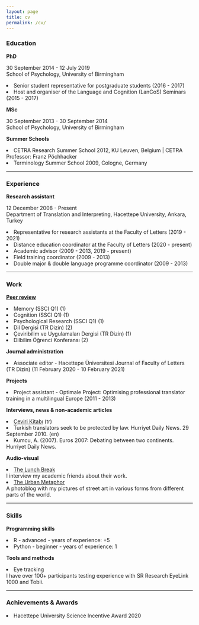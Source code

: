 ```yaml
---
layout: page
title: cv
permalink: /cv/
---
```


<h3>Education</h3>

<b>PhD</b>
<p>30 September 2014 - 12 July 2019<br>
School of Psychology, University of Birmingham</p>

<p><li>Senior student representative for postgraduate students (2016 - 2017)</li>
<li>Host and organiser of the Language and Cognition (LanCoS) Seminars (2015 - 2017)</li></p>

<b>MSc</b>
<p>30 September 2013 - 30 September 2014<br>
School of Psychology, University of Birmingham</p> 

<b>Summer Schools</b>
<p><li>CETRA Research Summer School 2012, KU Leuven, Belgium | CETRA Professor: Franz Pöchhacker</li> 
<li>Terminology Summer School 2009, Cologne, Germany</li></p>

<hr>

<h3>Experience</h3>
<b>Research assistant</b>
<p>12 December 2008 - Present<br>
Department of Translation and Interpreting, Hacettepe University, Ankara, Turkey<p>

<p><li>Representative for research assistants at the Faculty of Letters (2019 - 2021)</li>
<li>Distance education coordinator at the Faculty of Letters (2020 - present)</li>
<li>Academic advisor (2009 - 2013, 2019 - present)</li>
<li>Field training coordinator (2009 - 2013)</li>
<li>Double major & double language programme coordinator (2009 - 2013)</li></p>

<hr>

<h3>Work</h3>
<a href="https://publons.com/researcher/1692089/alper-kumcu/peer-review/" target="_blank"><b>Peer review</b></a><br>
<p><li>Memory (SSCI Q1) (1)</li>
<li>Cognition (SSCI Q1) (1)</li>
<li>Psychological Research (SSCI Q1) (1)</li>
<li>Dil Dergisi (TR Dizin) (2)</li>
<li>Çeviribilim ve Uygulamaları Dergisi (TR Dizin) (1)</li>
<li>Dilbilim Öğrenci Konferansı (2)</li></p>

<b>Journal administration</b>
<p><li>Associate editor - Hacettepe Üniversitesi Journal of Faculty of Letters (TR Dizin) (11 February 2020 - 10 February 2021)</li></p>

<b>Projects</b>
<p><li>Project assistant - Optimale Project: Optimising professional translator training in a multilingual Europe (2011 - 2013)</li></p>

<b>Interviews, news & non-academic articles</b>
<p><li><a href="https://www.cevirikitabi.com/cevirmenler-ne-isler-ceviriyor/ars-gor-alper-kumcu/" target="_blank">Çeviri Kitabı</a> (tr)</li>
<li>Turkish translators seek to be protected by law. Hurriyet Daily News. 29 September 2010. (en)</li>
<li>Kumcu, A. (2007). Euros 2007: Debating between two continents. Hurriyet Daily News.</li></p>

<b>Audio-visual</b>
<p><li><a href="https://www.youtube.com/channel/UCik4DV7sIoIMC8Msv2eGVaw" target="_blank">The Lunch Break</a></li>
I interview my academic friends about their work.
<li><a href="https://theurbanmetaphor.tumblr.com" target="_blank">The Urban Metaphor</a></li>
A photoblog with my pictures of street art in various forms from different parts of the world.</p>

<hr>
  
<h3>Skills</h3>
<b>Programming skills</b>
<p><li>R - advanced - years of experience: +5 </li> 
<li>Python - beginner - years of experience: 1 </li></p>

<b>Tools and methods</b>
<p><li>Eye tracking</li> 
I have over 100+ participants testing experience with SR Research EyeLink 1000 and Tobii.</p>

<hr>

<h3>Achievements & Awards</h3>
<p><li>Hacettepe University Science Incentive Award 2020</li></p>
